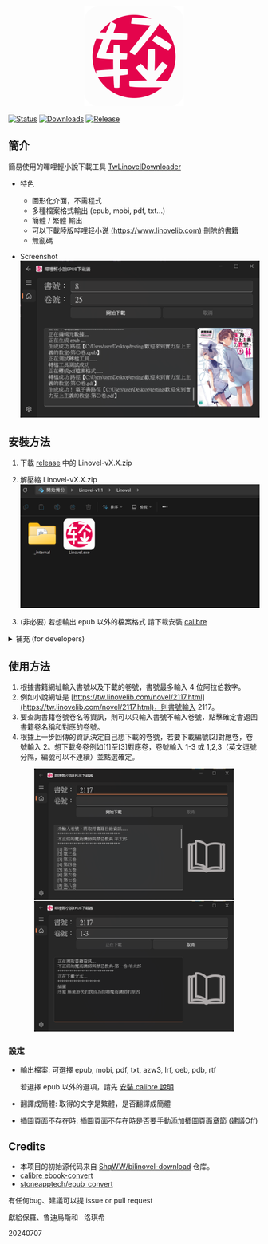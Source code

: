 <p align="center">
  <img src="resource/logo_big.png" width="200";"/> 
</p>

[![Status](https://img.shields.io/badge/status-broken-red.svg)]()
[![Downloads](https://img.shields.io/github/downloads/sinkboy-chen/TWLinovelDownloader/total.svg)](https://github.com/sinkboy-chen/TWLinovelDownloader/releases)
[![Release](https://img.shields.io/github/release/sinkboy-chen/TWLinovelDownloader.svg)](https://github.com/sinkboy-chen/TWLinovelDownloader/releases)

<!--
- [簡介](#簡介)
- [安裝方法](#安裝方法)
- [使用方法](#使用方法)
- [Credits](#credits)
-->

## 簡介
簡易使用的嗶哩輕小說下載工具 [TwLinovelDownloader]( https://github.com/sinkboy-chen/TwLinovelDownloader/releases)
  
- 特色
  - 圖形化介面，不需程式
  - 多種檔案格式輸出 (epub, mobi, pdf, txt...)
  - 簡體 / 繁體 輸出
  - 可以下載陸版哔哩轻小说 [(https://www.linovelib.com)](https://www.linovelib.com) 刪除的書籍
  - 無亂碼

- Screenshot
  ![app main screenshot](resource/app-screenshot16.png)

## 安裝方法
1. 下載 [release](https://github.com/sinkboy-chen/TwLinovelDownloader/releases) 中的 Linovel-vX.X.zip
1. 解壓縮 Linovel-vX.X.zip 
![decompress screenshot](resource/decompress2.png)

1. (非必要) 若想輸出 epub 以外的檔案格式 請下載安裝 [calibre](https://calibre-ebook.com/download) 

<details>
  <summary>補充 (for developers)</summary>
  
  1. if you want to run with python
  ```
  # 2024/07/04 tested with Python 3.11.4 on Windows 11
  git clone https://github.com/sinkboy-chen/TwLinovelDownloader.git
  cd TwLinovelDownloader
  pip install -r requirements.txt
  python bilinovel_gui.py
  ```

  2. if you want to pyinstall your own exe
  ```
  # 2024/07/04 tested with Python 3.11.4 on Windows 11
  git clone https://github.com/sinkboy-chen/TwLinovelDownloader.git
  cd TwLinovelDownloader
  pip install -r requirements.txt
  pip install pyinstaller
  pyinstaller -D -w -i .\resource\logo.png .\bilinovel_gui.py --name Linovel
  # the exe will be in TwLinovelDownloader\dist
  ```
</details>

## 使用方法
1. 根據書籍網址輸入書號以及下載的卷號，書號最多輸入 4 位阿拉伯數字。
1. 例如小說網址是 [https://tw.linovelib.com/novel/2117.html](https://tw.linovelib.com/novel/2117.html)，則書號輸入 2117。
1. 要查詢書籍卷號卷名等資訊，則可以只輸入書號不輸入卷號，點擊確定會返回書籍卷名稱和對應的卷號。
1. 根據上一步回傳的資訊決定自己想下載的卷號，若要下載編號[2]對應卷，卷號輸入 2。想下載多卷例如[1]至[3]對應卷，卷號輸入 1-3 或 1,2,3（英文逗號分隔，編號可以不連續）並點選確定。

<div align="center">
  <img src="resource/app-screenshot10.png" width="400"/>
  <img src="resource/app-screenshot13.png" width="400"/>
</div>

### 設定
<!-- ![app screenshot 8](resource/app-screenshot8.png) -->

- 輸出檔案: 可選擇 epub, mobi, pdf, txt, azw3, lrf, oeb, pdb, rtf

  若選擇 epub 以外的選項，請先 [安裝 calibre 說明](#安裝方法)

- 翻譯成簡體: 取得的文字是繁體，是否翻譯成簡體

- 插圖頁面不存在時: 插圖頁面不存在時是否要手動添加插圖頁面章節 (建議Off)

## Credits
- 本项目的初始源代码来自 [ShqWW/bilinovel-download](https://github.com/ShqWW/bilinovel-download) 仓库。
- [calibre ebook-convert](https://calibre-ebook.com/download)
- [stoneapptech/epub_convert](https://github.com/stoneapptech/epub_convert)

有任何bug、建議可以提 issue or pull request

獻給保羅、魯迪烏斯和&nbsp;&nbsp;&nbsp;洛琪希

20240707
